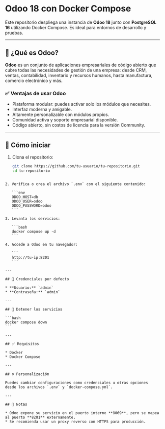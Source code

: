 # Odoo 18 con Docker Compose

Este repositorio despliega una instancia de **Odoo 18** junto con **PostgreSQL 16** utilizando Docker Compose. Es ideal para entornos de desarrollo y pruebas.

---

## 🧾 ¿Qué es Odoo?

**Odoo** es un conjunto de aplicaciones empresariales de código abierto que cubre todas las necesidades de gestión de una empresa: desde CRM, ventas, contabilidad, inventario y recursos humanos, hasta manufactura, comercio electrónico y más.

### ✅ Ventajas de usar Odoo

- Plataforma modular: puedes activar solo los módulos que necesites.
- Interfaz moderna y amigable.
- Altamente personalizable con módulos propios.
- Comunidad activa y soporte empresarial disponible.
- Código abierto, sin costos de licencia para la versión Community.

---

## 🚀 Cómo iniciar

1. Clona el repositorio:
   ```bash
   git clone https://github.com/tu-usuario/tu-repositorio.git
   cd tu-repositorio
````

2. Verifica o crea el archivo `.env` con el siguiente contenido:

   ```env
   ODOO_HOST=db
   ODOO_USER=odoo
   ODOO_PASSWORD=odoo
   ```

3. Levanta los servicios:

   ```bash
   docker compose up -d
   ```

4. Accede a Odoo en tu navegador:

   ```
   http://tu-ip:8201
   ```

---

## 🔐 Credenciales por defecto

* **Usuario:** `admin`
* **Contraseña:** `admin`

---

## 🛑 Detener los servicios

```bash
docker compose down
```

---

## ✅ Requisitos

* Docker
* Docker Compose

---

## ⚙️ Personalización

Puedes cambiar configuraciones como credenciales u otras opciones desde los archivos `.env` y `docker-compose.yml`.

---

## 📌 Notas

* Odoo expone su servicio en el puerto interno **8069**, pero se mapea al puerto **8201** externamente.
* Se recomienda usar un proxy reverso con HTTPS para producción.


